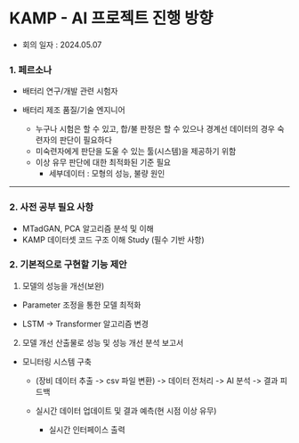 # KAMP - AI 프로젝트 진행 방향

- 회의 일자 : 2024.05.07

### 1. 페르소나
- 배터리 연구/개발 관련 시험자

- 배터리 제조 품질/기술 엔지니어
  - 누구나 시험은 할 수 있고, 합/불 판정은 할 수 있으나 경계선 데이터의 경우 숙련자의 판단이 필요하다
  - 미숙련자에게 판단을 도울 수 있는 툴(시스템)을 제공하기 위함
  - 이상 유무 판단에 대한 최적화된 기준 필요
    - 세부데이터 : 모형의 성능, 불량 원인

---

### 2. 사전 공부 필요 사항
- MTadGAN, PCA 알고리즘 분석 및 이해
- KAMP 데이터셋 코드 구조 이해 Study (필수 기반 사항)

### 2. 기본적으로 구현할 기능 제안
1. 모델의 성능을 개선(보완)

- Parameter 조정을 통한 모델 최적화

- LSTM -> Transformer 알고리즘 변경

2. 모델 개선 산출물로 성능 및 성능 개선 분석 보고서
- 모니터링 시스템 구축

  - (장비 데이터 추출 -> csv 파일 변환) -> 데이터 전처리 -> AI 분석 -> 결과 피드백

  - 실시간 데이터 업데이트 및 결과 예측(현 시점 이상 유무)
    - 실시간 인터페이스 출력